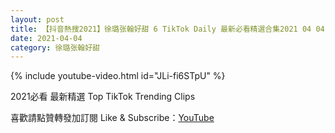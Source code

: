 ```yaml
---
layout: post
title: 【抖音熱搜2021】徐璐张翰好甜 6 TikTok Daily 最新必看精選合集2021 04 04
date: 2021-04-04
category: 徐璐张翰好甜
---
```


{% include youtube-video.html id="JLi-fi6STpU" %}

2021必看 最新精選 Top TikTok Trending Clips

喜歡請點贊轉發加訂閱 Like & Subscribe：[YouTube](https://www.youtube.com/channel/UCAoR7VcanIPd04uEq_GIylA/videos)

